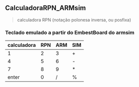 ## CalculadoraRPN_ARMsim
> calculadora RPN (notação polonesa inversa, ou posfixa)

### Teclado emulado a partir do EmbestBoard do armsim


|calculadora|RPN|ARM|SIM|
|-------|---|---|---|
| 1     | 2 | 3 | + |
| 4     | 5 | 6 | - |
| 7     | 8 | 9 | * |
| enter | 0 | / | % |



